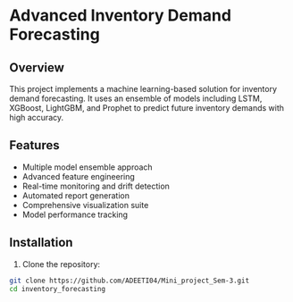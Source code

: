 # Advanced Inventory Demand Forecasting

## Overview
This project implements a machine learning-based solution for inventory demand forecasting. It uses an ensemble of models including LSTM, XGBoost, LightGBM, and Prophet to predict future inventory demands with high accuracy.

## Features
- Multiple model ensemble approach
- Advanced feature engineering
- Real-time monitoring and drift detection
- Automated report generation
- Comprehensive visualization suite
- Model performance tracking

## Installation
1. Clone the repository:
```bash
git clone https://github.com/ADEETI04/Mini_project_Sem-3.git
cd inventory_forecasting
